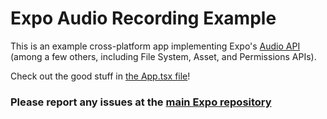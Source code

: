 # Expo Audio Recording Example

This is an example cross-platform app implementing Expo's [Audio API](https://docs.expo.io/versions/latest/sdk/audio/) (among a few others, including File System, Asset, and Permissions APIs).

Check out the good stuff in [the App.tsx file](https://github.com/expo/audio-recording-example/blob/master/App.tsx)!

### Please report any issues at the [main Expo repository](https://github.com/expo/expo/issues)
